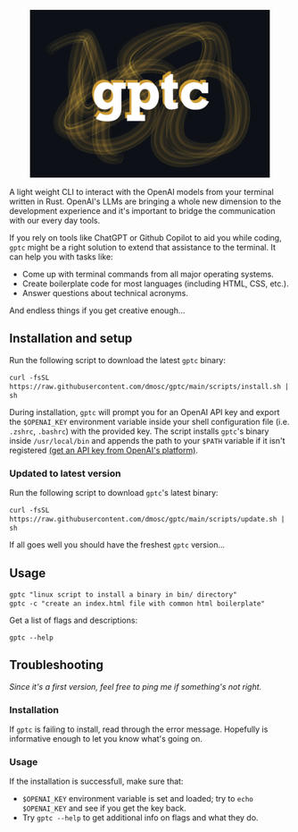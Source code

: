 <!--
	`p.align` is officially deprecated from MDN standard but still
	supported by all major browsers.

	https://developer.mozilla.org/en-US/docs/Web/HTML/Element/center#browser_compatibility
-->
<p align="center">
	<img src="assets/readme-banner.png" height="300">
</p>

A light weight CLI to interact with the OpenAI models from your terminal written in Rust. OpenAI's LLMs are bringing a whole new dimension to the development experience and it's important to bridge the communication with our every day tools.

If you rely on tools like ChatGPT or Github Copilot to aid you while coding, `gptc` might be a right solution to extend that assistance to the terminal. It can help you with tasks like:

- Come up with terminal commands from all major operating systems.
- Create boilerplate code for most languages (including HTML, CSS, etc.).
- Answer questions about technical acronyms.

And endless things if you get creative enough...

## Installation and setup

Run the following script to download the latest `gptc` binary:

```
curl -fsSL https://raw.githubusercontent.com/dmosc/gptc/main/scripts/install.sh | sh
```

During installation, `gptc` will prompt you for an OpenAI API key and export the `$OPENAI_KEY` environment variable inside your shell configuration file (i.e. `.zshrc`, `.bashrc`) with the provided key. The script installs `gptc`'s binary inside `/usr/local/bin` and appends the path to your `$PATH` variable if it isn't registered [(get an API key from OpenAI's platform)](https://platform.openai.com/account/api-keys).

### Updated to latest version

Run the following script to download `gptc`'s latest binary:

```
curl -fsSL https://raw.githubusercontent.com/dmosc/gptc/main/scripts/update.sh | sh
```

If all goes well you should have the freshest `gptc` version...

## Usage

```
gptc "linux script to install a binary in bin/ directory"
gptc -c "create an index.html file with common html boilerplate"
```

Get a list of flags and descriptions:

```
gptc --help
```

## Troubleshooting

_Since it's a first version, feel free to ping me if something's not right._

### Installation

If `gptc` is failing to install, read through the error message. Hopefully is informative enough to let you know what's going on.

### Usage

If the installation is successfull, make sure that:

- `$OPENAI_KEY` environment variable is set and loaded; try to `echo $OPENAI_KEY` and see if you get the key back.
- Try `gptc --help` to get additional info on flags and what they do.
